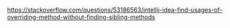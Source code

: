 https://stackoverflow.com/questions/53186563/intellij-idea-find-usages-of-overriding-method-without-finding-sibling-methods